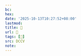 ```yaml
---
bc:
hex:
date: '2025-10-13T10:27:52+08:00'
lastmod:
title: 􄌻
url: 􄌻
tags: [𢔟]
src: DCCV
note:
---
```

